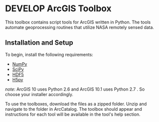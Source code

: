 DEVELOP ArcGIS Toolbox
======================

This toolbox contains script tools for ArcGIS written in Python. The tools automate geoprocessing routines that utilize NASA remotely sensed data.



Installation and Setup
----------------------

To begin, install the following requirements:

 * [NumPy](http://numpy.scipy.org/)
 * [SciPy](http://www.scipy.org/)
 * [HDF5](http://www.hdfgroup.org/HDF5/release/obtain5.html)
 * [H5py](http://code.google.com/p/h5py/)

*note*: ArcGIS 10 uses Python 2.6 and ArcGIS 10.1 uses Python 2.7 . So choose your installer accordingly.

To use the toolboxes, download the files as a zipped folder. Unzip and navigate to the folder in ArcCatalog. The toolbox should appear and instructions for each tool will be available in the tool's help section.